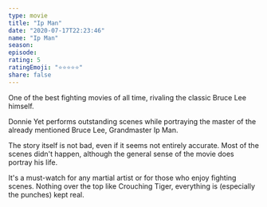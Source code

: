 ```yaml
--- 
type: movie 
title: "Ip Man" 
date: "2020-07-17T22:23:46" 
name: "Ip Man" 
season: 
episode: 
rating: 5 
ratingEmoji: "⭐️⭐️⭐️⭐️⭐️" 
share: false 
---
```


One of the best fighting movies of all time, rivaling the classic Bruce Lee himself.

Donnie Yet performs outstanding scenes while portraying the master of the already mentioned Bruce Lee, Grandmaster Ip Man.

The story itself is not bad, even if it seems not entirely accurate. Most of the scenes didn't happen, although the general sense of the movie does portray his life.

It's a must-watch for any martial artist or for those who enjoy fighting scenes. Nothing over the top like Crouching Tiger, everything is (especially the punches) kept real.
